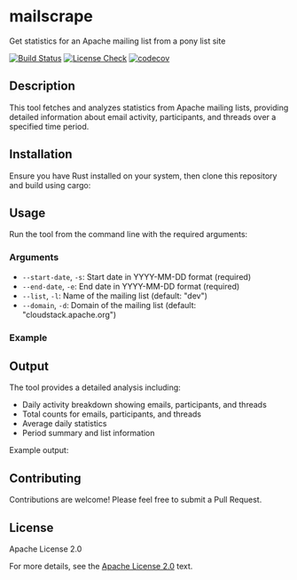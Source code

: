 # mailscrape
Get statistics for an Apache mailing list from a pony list site

<!-- Labels: -->
[![Build Status](https://github.com/DaanHoogland/mailscrape/actions/workflows/build.yaml/badge.svg?branch=main)](https://github.com/DaanHoogland/mailscrape/actions/workflows/build.yaml)
[![License Check](https://github.com/apache/DaanHoogland/mailscrape/workflows/rat.yaml/badge.svg?branch=main)](https://github.com/DaanHoogland/mailscrape/actions/workflows/rat.yaml)
[![codecov](https://codecov.io/gh/DaanHoogland/mailscrape/branch/main/graph/badge.svg)](https://codecov.io/gh/DaanHoogland/mailscrape)


## Description
This tool fetches and analyzes statistics from Apache mailing lists, providing detailed information about email activity, participants, and threads over a specified time period.

## Installation
Ensure you have Rust installed on your system, then clone this repository and build using cargo:

## Usage
Run the tool from the command line with the required arguments:

### Arguments
- `--start-date`, `-s`: Start date in YYYY-MM-DD format (required)
- `--end-date`, `-e`: End date in YYYY-MM-DD format (required)
- `--list`, `-l`: Name of the mailing list (default: "dev")
- `--domain`, `-d`: Domain of the mailing list (default: "cloudstack.apache.org")

### Example


## Output
The tool provides a detailed analysis including:
- Daily activity breakdown showing emails, participants, and threads
- Total counts for emails, participants, and threads
- Average daily statistics
- Period summary and list information

Example output:

## Contributing
Contributions are welcome! Please feel free to submit a Pull Request.

## License
Apache License 2.0

For more details, see the [Apache License 2.0](https://www.apache.org/licenses/LICENSE-2.0) text.
